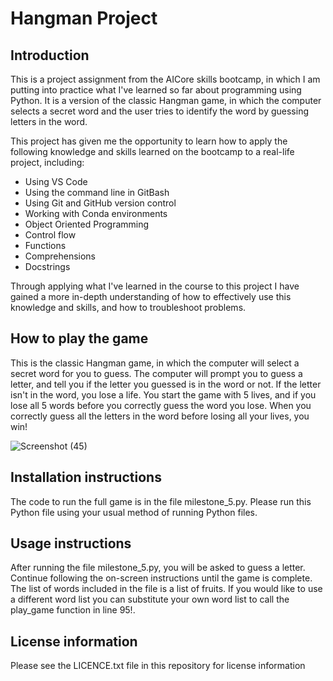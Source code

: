 # Hangman Project

## Introduction

This is a project assignment from  the AICore skills bootcamp, in which I am putting into practice what I've learned so far about programming using Python.  It is a version of the classic Hangman game, in which the computer selects a secret word and the user tries to identify the word by guessing letters in the word.

This project has given me the opportunity to learn how to apply the following knowledge and skills learned on the bootcamp to a real-life project, including:

- Using VS Code
- Using the command line in GitBash
- Using Git and GitHub version control
- Working with Conda environments
- Object Oriented Programming
- Control flow
- Functions
- Comprehensions
- Docstrings

Through applying what I've learned in the course to this project I have gained a more in-depth understanding of how to effectively use this knowledge and skills, and how to troubleshoot problems.

## How to play the game
This is the classic Hangman game, in which the computer will select a secret word for you to guess.  The computer will prompt you to guess a letter, and tell you if the letter you guessed is in the word or not.  If the letter isn't in the word, you lose a life.  You start the game with 5 lives, and if you lose all 5 words before you correctly guess the word you lose.  When you correctly guess all the letters in the word before losing all your lives, you win!


![Screenshot (45)](https://github.com/Caroline-French/hangman-project/assets/147994743/acdeb5e3-1092-4c75-a39b-1b444ca1c4aa)

## Installation instructions
The code to run the full game is in the file milestone_5.py.  Please run this Python file using your usual method of running Python files. 

## Usage instructions
After running the file milestone_5.py, you will be asked to guess a letter.  Continue following the on-screen instructions until the game is complete.
The list of words included in the file is a list of fruits.  If you would like to use a different word list you can substitute your own word list to call the play_game function in line 95!. 

## License information
Please see the LICENCE.txt file in this repository for license information
